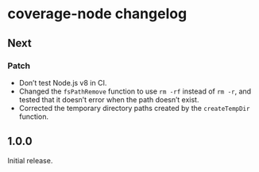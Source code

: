 # coverage-node changelog

## Next

### Patch

- Don’t test Node.js v8 in CI.
- Changed the `fsPathRemove` function to use `rm -rf` instead of `rm -r`, and tested that it doesn’t error when the path doesn’t exist.
- Corrected the temporary directory paths created by the `createTempDir` function.

## 1.0.0

Initial release.
